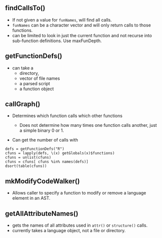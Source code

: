 

## findCallsTo() 

+ If not given a value for `funNames`, will find all calls.
+ `funNames` can be a character vector and will only return calls to those functions.
+ can be limited to look in just the current function and not recurse into
  sub-function definitions. Use maxFunDepth.


## getFunctionDefs() 

+ can take a 
    + directory, 
	+ vector of file names
	+ a parsed script
	+ a function object
	
	

## callGraph()

+ Determines which function calls which other functions
   + Does not determine how many times one function calls another, just a simple binary 0 or 1.

+  Can get the number of calls with 
```
defs = getFunctionDefs("R")
cfuns = lapply(defs, \(x) getGlobals(x)$functions)
cfuns = unlist(cfuns)
cfuns = cfuns[ cfuns %in% names(defs)]
dsort(table(cfuns))
```


## mkModifyCodeWalker()

+ Allows caller to specify a function to modify or remove a language element in an AST.


## getAllAttributeNames()

+ gets the names of all attributes used in `attr()` or `structure()` calls.
+ currently takes a language object, not a file or directory.




